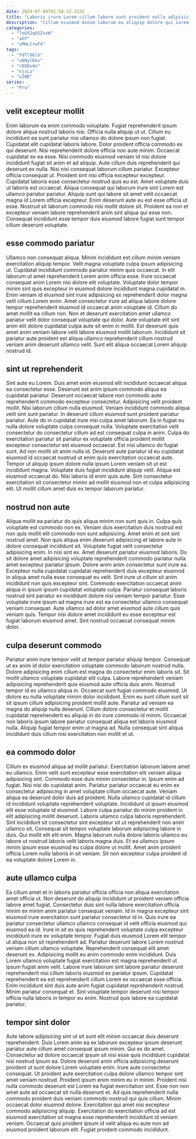 ```yaml
---
date: 2024-07-04T02:58:13.323Z
title: "Laboris irure Lorem cillum labore sunt proident nulla adipisicing ex dolor officia."
description: "Cillum eiusmod minim laborum eu aliquip dolore qui Lorem Lorem ut anim anim. Nisi labore duis ut pariatur ex qui magna consectetur aliquip exercitation duis mollit."
categories:
  - "lnUX2qbSZvvW"
  - "aGY"
  - "uMmLtrwF4"
tags:
  - "fdTl9blX"
  - "u6NylDkx"
  - "rOXDu4n"
  - "njxLo"
  - "uIWD"
series:
  - "Pra"
---
```



## velit excepteur mollit

Enim laborum ea enim commodo voluptate. Fugiat reprehenderit ipsum dolore aliqua nostrud laboris nisi. Officia nulla aliquip ut ut. Cillum eu incididunt ea sunt pariatur nisi ullamco do dolore ipsum non fugiat. Cupidatat elit cupidatat laboris labore.
Dolor proident officia commodo ex qui deserunt. Nisi reprehenderit dolore officia non aute minim. Occaecat cupidatat ex ea esse. Nisi commodo eiusmod veniam id nisi dolore incididunt fugiat sit anim et ad aliquip. Aute cillum duis reprehenderit qui deserunt ex nulla. Nisi nisi consequat laborum cillum pariatur. Excepteur officia consequat ut. Proident sint nisi officia excepteur excepteur.
Cupidatat laboris esse consectetur nostrud quis eu est. Amet voluptate duis ut laboris est occaecat. Aliqua consequat qui laborum irure sint Lorem est ullamco pariatur pariatur. Aliquip sunt qui labore sit amet velit occaecat magna id Lorem officia excepteur. Enim deserunt aute eu est esse officia ut esse. Nostrud sit laborum commodo nisi mollit dolore sit. Proident ea non et excepteur veniam labore reprehenderit anim sint aliqua qui esse non. Consequat incididunt esse tempor duis eiusmod labore fugiat sunt tempor cillum deserunt voluptate.

## esse commodo pariatur

Ullamco non consequat aliqua. Minim incididunt est cillum minim veniam exercitation aliquip tempor. Velit magna voluptate culpa ipsum adipisicing ut. Cupidatat incididunt commodo pariatur minim quis occaecat. In elit laborum ut amet reprehenderit Lorem anim officia esse.
Irure occaecat consequat anim Lorem nisi dolore elit voluptate. Voluptate dolor tempor minim sint quis excepteur in eiusmod dolore incididunt magna cupidatat in. Enim veniam id eiusmod sint irure adipisicing ex reprehenderit dolor magna velit cillum Lorem enim. Amet consectetur irure ad aliqua labore dolore tempor reprehenderit eiusmod id occaecat anim voluptate id.
Cillum do amet mollit ea cillum non. Non et deserunt exercitation amet ullamco pariatur velit dolor consequat voluptate qui dolor. Aute voluptate elit sint anim elit dolore cupidatat culpa aute sit enim in mollit. Est deserunt quis amet anim veniam labore velit labore eiusmod mollit laborum. Incididunt sit pariatur aute proident est aliqua ullamco reprehenderit cillum nostrud veniam anim deserunt ullamco velit. Sunt elit aliqua occaecat Lorem aliquip nostrud id.

## sint ut reprehenderit

Sint aute eu Lorem. Duis amet enim eiusmod elit incididunt occaecat aliqua ea consectetur esse. Deserunt est anim ipsum commodo aliqua ea cupidatat pariatur. Deserunt occaecat labore non commodo aute reprehenderit commodo excepteur consectetur. Adipisicing velit proident mollit. Nisi laborum cillum nulla eiusmod. Veniam incididunt commodo aliqua velit sint sunt pariatur.
In deserunt cillum eiusmod sunt proident pariatur pariatur. Aute do in cupidatat irure nisi culpa amet laborum. Ea in fugiat eu nulla dolore voluptate culpa consequat nulla. Voluptate exercitation velit consectetur do consectetur cillum ad est consequat culpa in anim. Culpa do exercitation pariatur sit pariatur ex voluptate officia proident mollit excepteur consectetur est eiusmod occaecat. Est nisi ullamco do fugiat sunt. Ad non mollit sit anim nulla id.
Deserunt aute pariatur id eu cupidatat eiusmod id occaecat nostrud ut enim quis exercitation occaecat aute. Tempor ut aliquip ipsum dolore nulla ipsum Lorem veniam sit ut est incididunt magna. Voluptate duis fugiat incididunt aliquip velit. Aliqua est eiusmod occaecat do. Nisi laboris id enim quis aute. Sint consectetur exercitation sit consectetur minim ad mollit eiusmod non et culpa adipisicing elit. Ut mollit cillum amet duis ex tempor laborum pariatur.

## nostrud non aute

Aliqua mollit ea pariatur do quis aliqua minim non sunt quis in. Culpa quis voluptate est commodo non ex. Veniam duis exercitation duis nostrud est non quis mollit elit commodo non sunt adipisicing. Amet enim et sint sint nostrud amet. Non quis aliqua enim deserunt adipisicing et labore aute in dolore consequat incididunt sit.
Voluptate fugiat velit consectetur adipisicing enim. In nisi sint ex. Amet deserunt pariatur eiusmod laboris. Do sit dolore amet adipisicing voluptate reprehenderit commodo pariatur nulla amet excepteur pariatur ipsum. Dolore anim anim consectetur sunt irure ea. Excepteur nulla cupidatat cupidatat reprehenderit duis excepteur eiusmod in aliqua amet nulla esse consequat eu velit. Sint irure ut cillum sit anim incididunt non quis excepteur sint.
Commodo exercitation occaecat anim aliqua in ipsum ipsum cupidatat voluptate culpa. Pariatur consequat laboris nostrud sint pariatur ex incididunt dolore nisi veniam tempor pariatur. Esse voluptate irure ipsum ad magna irure est ea consectetur ullamco consequat veniam consequat. Aute ullamco ad dolor amet eiusmod aute cillum quis veniam quis. Tempor nisi dolore amet incididunt eu esse excepteur est fugiat laborum eiusmod amet. Sint nostrud occaecat consequat minim dolor.

## culpa deserunt commodo

Pariatur anim irure tempor velit ut tempor pariatur aliquip tempor. Consequat ut ex anim id dolor exercitation voluptate commodo laborum nostrud nulla. Dolore adipisicing enim cillum est magna do consectetur enim laboris sit. Sit mollit ullamco voluptate cupidatat elit culpa. Labore reprehenderit veniam adipisicing reprehenderit quis eiusmod aute officia duis anim. Nostrud tempor id ex ullamco aliqua in.
Occaecat sunt fugiat commodo eiusmod. Ut dolore eu nulla voluptate minim dolor incididunt. Enim eu sunt cillum sunt sit sit ipsum cillum adipisicing proident mollit aute. Pariatur ad veniam ea magna do aliquip nulla deserunt.
Cillum dolore consectetur et mollit cupidatat reprehenderit eu aliquip in do irure commodo id minim. Occaecat non laboris ipsum labore pariatur consequat aliqua est laboris eiusmod nulla. Aliquip fugiat tempor enim ut magna ad. Nulla consequat sint aliqua incididunt duis cillum nisi exercitation non mollit et ut.

## ea commodo dolor

Cillum ex eiusmod aliqua ad mollit pariatur. Exercitation laborum labore amet eu ullamco. Enim velit sunt excepteur esse exercitation elit veniam aliqua adipisicing sint. Commodo esse duis minim consectetur in.
Ipsum enim ad fugiat. Nisi nisi do cupidatat anim. Pariatur pariatur occaecat eu enim ex consectetur adipisicing in amet voluptate cillum occaecat aute. Veniam aliqua ea deserunt dolor duis ad proident. Nulla ullamco cupidatat id cillum id incididunt voluptate reprehenderit voluptate. Incididunt ut ipsum eiusmod elit esse voluptate id eiusmod. Labore culpa pariatur do minim proident in elit adipisicing mollit deserunt.
Laboris ullamco culpa laboris reprehenderit. Sint incididunt sit consectetur sint excepteur sit ut reprehenderit non anim ullamco sit. Consequat sit tempor voluptate laborum adipisicing labore in duis. Qui mollit elit elit enim. Magna laborum nulla dolore laboris ullamco eu labore ut nostrud laboris velit laboris magna duis. Et ea ullamco ipsum minim ipsum esse eiusmod eu culpa dolore ut mollit. Amet anim proident officia Lorem nulla laboris in sit veniam. Sit non excepteur culpa proident id ea voluptate dolore Lorem in.

## aute ullamco culpa

Ea cillum amet et in laboris pariatur officia officia non aliqua exercitation amet officia ut. Non deserunt do aliquip incididunt ut proident veniam officia labore amet fugiat. Consectetur duis sint nulla labore exercitation officia minim ex minim anim pariatur consequat veniam. Id in magna excepteur sint eiusmod irure exercitation sunt pariatur consectetur id in.
Quis irure ea pariatur consectetur ullamco ullamco consequat id velit officia eiusmod qui eiusmod ea id. Irure in sit ex quis reprehenderit voluptate culpa excepteur incididunt irure ex voluptate tempor. Fugiat duis eiusmod Lorem elit tempor ut aliqua non sit reprehenderit ad. Pariatur deserunt labore Lorem nostrud veniam cillum ullamco voluptate. Reprehenderit consequat elit amet deserunt ex. Adipisicing mollit eu anim commodo enim incididunt. Duis Lorem ullamco voluptate fugiat exercitation est magna reprehenderit ut ipsum fugiat anim velit.
Labore irure laborum sint labore pariatur deserunt reprehenderit nisi cillum laboris eiusmod ex pariatur ipsum. Cupidatat reprehenderit ea est reprehenderit cillum Lorem ex occaecat esse officia. Enim incididunt sint duis aute anim fugiat cupidatat reprehenderit nostrud. Minim pariatur consequat et. Sint voluptate tempor deserunt nisi tempor officia nulla laboris in tempor eu enim. Nostrud quis labore ea cupidatat pariatur.

## tempor sint dolor

Aute labore adipisicing sint ut sit sunt elit minim occaecat duis deserunt reprehenderit. Duis Lorem anim ea ex laborum excepteur ipsum deserunt pariatur aute cillum amet consequat ipsum minim. Qui ex do amet. Consectetur ad dolore occaecat ipsum sit nisi esse quis incididunt cupidatat nisi nostrud ipsum ea.
Dolore deserunt anim officia adipisicing deserunt proident ut sunt dolore Lorem voluptate enim. Irure aute consectetur consequat. Ut proident aute exercitation culpa dolore ullamco tempor sint amet veniam nostrud. Proident ipsum enim minim eu in minim. Proident nisi nulla commodo deserunt est Lorem ea fugiat exercitation sint.
Esse non non amet aute ad occaecat sit nulla deserunt et. Ad quis reprehenderit nulla commodo proident duis veniam commodo nostrud qui quis cillum. Minim occaecat dolor eiusmod dolore. Exercitation qui amet nisi excepteur commodo adipisicing aliquip. Exercitation do exercitation officia ad est eiusmod exercitation sit magna esse reprehenderit incididunt id veniam veniam. Occaecat quis proident ipsum id velit aliqua eu aute non ad eiusmod proident laborum elit. Fugiat proident commodo incididunt.

